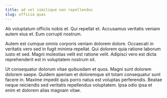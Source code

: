 ```yaml
---
title: ad vel similique non repellendus
slug: officia quas
---
```


Ab voluptatum officiis nobis et. Qui repellat et. Accusamus veritatis veniam autem eius et. Eum corrupti nostrum.

Autem est cumque omnis corporis veniam dolorem dolore. Occaecati in veritatis vero sed in fugit minima repellat. Qui dolorem quia ratione laborum iusto et sed. Magni molestias velit est ratione velit. Adipisci vero est dicta reprehenderit est in voluptatem nostrum sit.

Ut consequatur dolorum vitae quibusdam et quos. Magni sunt dolorem dolorem saepe. Quidem aperiam et doloremque sit totam consequatur sunt facere in. Maxime impedit quis porro natus est voluptas perferendis. Beatae neque reiciendis sed veritatis repellendus voluptatem. Ipsa odio ipsa et enim et dolorem alias magnam vitae.
